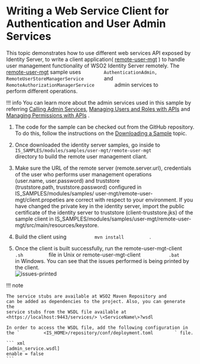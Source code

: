 # Writing a Web Service Client for Authentication and User Admin Services

This topic demonstrates how to use different web services API exposed by
Identity Server, to write a client application(
[remote-user-mgt](https://github.com/wso2/product-is/tree/release-5.3.0/modules/samples/user-mgt/remote-user-mgt)
) to handle user management functionality of WSO2 Identity Server
remotely. The
[remote-user-mgt](https://github.com/wso2/product-is/tree/release-5.3.0/modules/samples/user-mgt/remote-user-mgt)
sample uses
`         AuthenticationAdmin, RemoteUserStoreManagerService        `
and `         RemoteAuthorizationManagerService        ` admin services
to perform different operations.

!!! info 
    You can learn more about the admin services used in this sample by
    referring [Calling Admin
    Services](../../develop/calling-admin-services),
    [Managing Users and Roles with
    APIs](../../develop/managing-users-and-roles-with-apis)
    and [Managing Permissions with
    APIs](../../develop/managing-permissions-with-apis)
    .

1.  The code for the sample can be checked out from the GitHub
    repository. To do this, follow the instructions on the [Downloading
    a Sample](../../using-wso2-identity-server/downloading-a-sample)
    topic.
2.  Once downloaded the identity server samples, go inside to
    `           IS_SAMPLES/modules/samples/user-mgt/remote-user-mgt          `
    directory to build the remote user management cliant.

3.  Make sure the URL of the remote server
    (remote.server.url), credentials of the user who performs user
    management operations (user.name, user.password) and truststore
    (truststore.path, truststore.password) configured in
    IS\_SAMPLES/modules/samples/
    user-mgt/remote-user-mgt/client.propeties are correct with respect
    to your environment. If you have changed the private key in the
    identity server, import the public certificate of the identity
    server to truststore (client-truststore.jks) of the sample client in
    IS\_SAMPLES/modules/samples/user-mgt/remote-user-mgt/src/main/resources/keystore.

4.  Build the client using `           mvn install          ` .  

5.  Once the client is built successfully, run
    the remote-user-mgt-client `           .sh          ` file in Unix
    or remote-user-mgt-client `           .bat          ` in
    Windows. You can see that the issues performed is being printed by
    the client.  
    ![issues-printed](../../assets/img/using-wso2-identity-server/issues-printed.png)   
      

!!! note
    
    The service stubs are available at WSO2 Maven Repository and
    can be added as dependencies to the project. Also, you can generate the
    service stubs from the WSDL file available at
    <https://localhost:9443/services/> \<ServiceName\>?wsdl
    
    In order to access the WSDL file, add the following configuration in
    the `         <IS_HOME>/repository/conf/deployment.toml        ` file.
    
    ``` xml
    [admin_service.wsdl]
    enable = false
    ```
    
